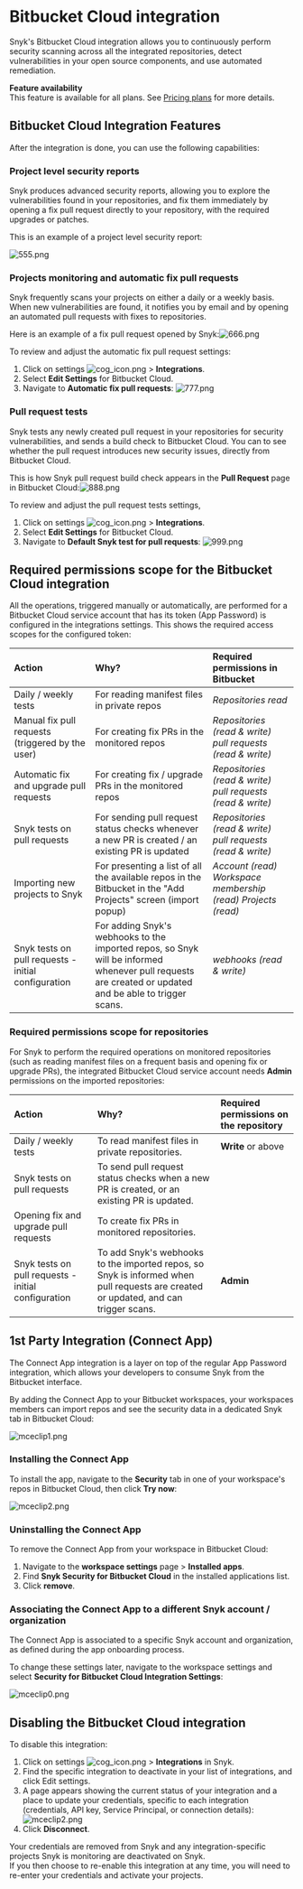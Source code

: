 # Bitbucket Cloud integration

Snyk's Bitbucket Cloud integration allows you to continuously perform security scanning across all the integrated repositories, detect vulnerabilities in your open source components, and use automated remediation.

**Feature availability**  
This feature is available for all plans. See [Pricing plans](https://snyk.io/plans/) for more details.

## Bitbucket Cloud Integration Features

After the integration is done, you can use the following capabilities:

### Project level security reports

Snyk produces advanced security reports, allowing you to explore the vulnerabilities found in your repositories, and fix them immediately by opening a fix pull request directly to your repository, with the required upgrades or patches.

This is an example of a project level security report:

![555.png](https://support.snyk.io/hc/article_attachments/360012150658/555.png)

### Projects monitoring and automatic fix pull requests

Snyk frequently scans your projects on either a daily or a weekly basis. When new vulnerabilities are found, it notifies you by email and by opening an automated pull requests with fixes to repositories.

Here is an example of a fix pull request opened by Snyk:![666.png](https://support.snyk.io/hc/article_attachments/360012150698/666.png)

To review and adjust the automatic fix pull request settings:

1. Click on settings ![cog\_icon.png](https://support.snyk.io/hc/article_attachments/4402908592145/cog_icon.png) &gt; **Integrations**.
2. Select **Edit Settings** for Bitbucket Cloud.
3. Navigate to **Automatic fix pull requests**: ![777.png](https://support.snyk.io/hc/article_attachments/360012150718/777.png)

### Pull request tests

Snyk tests any newly created pull request in your repositories for security vulnerabilities, and sends a build check to Bitbucket Cloud. You can to see whether the pull request introduces new security issues, directly from Bitbucket Cloud.

This is how Snyk pull request build check appears in the **Pull Request** page in Bitbucket Cloud:![888.png](https://support.snyk.io/hc/article_attachments/360012150738/888.png)

To review and adjust the pull request tests settings,

1. Click on settings ![cog\_icon.png](https://support.snyk.io/hc/article_attachments/4402908592145/cog_icon.png) &gt; **Integrations**.
2. Select **Edit Settings** for Bitbucket Cloud.
3. Navigate to **Default Snyk test for pull requests**: ![999.png](https://support.snyk.io/hc/article_attachments/360012064337/999.png)

## Required permissions scope for the Bitbucket Cloud integration

All the operations, triggered manually or automatically, are performed for a Bitbucket Cloud service account that has its token \(App Password\) is configured in the integrations settings. This shows the required access scopes for the configured token:

| **Action** | **Why?** | **Required permissions in Bitbucket** |
| :--- | :--- | :--- |
| Daily / weekly tests | For reading manifest files in private repos | _Repositories read_ |
| Manual fix pull requests \(triggered by the user\) | For creating fix PRs in the monitored repos | _Repositories \(read & write\)_ _pull requests \(read & write\)_ |
| Automatic fix and upgrade pull requests | For creating fix / upgrade PRs in the monitored repos | _Repositories \(read & write\)_ _pull requests \(read & write\)_ |
| Snyk tests on pull requests | For sending pull request status checks whenever a new PR is created / an existing PR is updated | _Repositories \(read & write\)_ _pull requests \(read & write\)_ |
| Importing new projects to Snyk | For presenting a list of all the available repos in the Bitbucket in the "Add Projects" screen \(import popup\) | _Account \(read\)_ _Workspace membership \(read\)_ _Projects \(read\)_ |
| Snyk tests on pull requests - initial configuration | For adding Snyk's webhooks to the imported repos, so Snyk will be informed whenever pull requests are created or updated and be able to trigger scans. | _webhooks \(read & write\)_ |

### Required permissions scope for repositories <a id="h_01EEFVJ14P8B3DEPEFFVYVDWZJ"></a>

For Snyk to perform the required operations on monitored repositories \(such as reading manifest files on a frequent basis and opening fix or upgrade PRs\), the integrated Bitbucket Cloud service account needs **Admin** permissions on the imported repositories:

| **Action** | **Why?** | **Required permissions on the repository** |
| :--- | :--- | :--- |
| Daily / weekly tests | To read manifest files in private repositories. | **Write** or above |
| Snyk tests on pull requests | To send pull request status checks when a new PR is created, or an existing PR is updated. |  |
| Opening fix and upgrade pull requests | To create fix PRs in monitored repositories. |  |
| Snyk tests on pull requests - initial configuration | To add Snyk's webhooks to the imported repos, so Snyk is informed when pull requests are created or updated, and can trigger scans. | **Admin** |

## 1st Party Integration \(Connect App\)

The Connect App integration is a layer on top of the regular App Password integration, which allows your developers to consume Snyk from the Bitbucket interface.

By adding the Connect App to your Bitbucket workspaces, your workspaces members can import repos and see the security data in a dedicated Snyk tab in Bitbucket Cloud:

![mceclip1.png](https://support.snyk.io/hc/article_attachments/4402401315729/mceclip1.png)

### Installing the Connect App

To install the app, navigate to the **Security** tab in one of your workspace's repos in Bitbucket Cloud, then click **Try now**:

![mceclip2.png](https://support.snyk.io/hc/article_attachments/4402409117329/mceclip2.png)

### Uninstalling the Connect App

To remove the Connect App from your workspace in Bitbucket Cloud:

1. Navigate to the **workspace settings** page &gt; **Installed apps**.
2. Find **Snyk Security for Bitbucket Cloud** in the installed applications list.
3. Click **remove**. 

### Associating the Connect App to a different Snyk account / organization

The Connect App is associated to a specific Snyk account and organization, as defined during the app onboarding process.

To change these settings later, navigate to the workspace settings and select **Security for Bitbucket Cloud Integration Settings**:

![mceclip0.png](https://support.snyk.io/hc/article_attachments/4402409293841/mceclip0.png)

## Disabling the Bitbucket Cloud integration

To disable this integration:

1. Click on settings ![cog\_icon.png](https://support.snyk.io/hc/article_attachments/4402908592145/cog_icon.png) &gt; **Integrations** in Snyk.
2. Find the specific integration to deactivate in your list of integrations, and click Edit settings. 
3. A page appears showing the current status of your integration and a place to update your credentials, specific to each integration \(credentials, API key, Service Principal, or connection details\): ![mceclip2.png](https://support.snyk.io/hc/article_attachments/360019961498/mceclip2.png)
4. Click **Disconnect**.

Your credentials are removed from Snyk and any integration-specific projects Snyk is monitoring are deactivated on Snyk.  
If you then choose to re-enable this integration at any time, you will need to re-enter your credentials and activate your projects.

